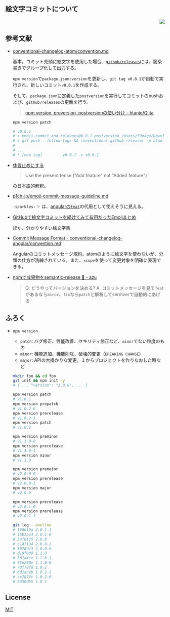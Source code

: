 絵文字コミットについて
---

<p align="right">
  <a href="https://travis-ci.org/59798/emoji-commit-and-releases">
    <img src="http://img.shields.io/travis/59798/emoji-commit-and-releases.svg?style=flat-square">
  </a>
</p>

参考文献
---
* [conventional-changelog-atom/convention.md](https://github.com/conventional-changelog/conventional-changelog-atom/blob/master/convention.md)

  基本。コミット先頭に絵文字を使用した場合、[`github/releases`](https://github.com/59798/emoji-commit-and-releases/releases)には、箇条書きでグループ化して出力する。

  `npm version`で`package.json:version`を更新し、`git tag v0.0.1`が自動で実行され、新しいコミット`v0.0.1`を作成する。

  そして、`package.json`に定義した`postversion`を実行してコミットのpushおよび、`github/releases`の更新を行う。

  > [npm version, preversion, postversionの使い分け - htanjo/Qiita](http://qiita.com/htanjo/items/d16d8531bc22e0a43217)

  ```bash
  npm version patch

  # v0.0.1
  # > emoji-commit-and-releases@0.0.1 postversion /Users/59naga/Downloads/emoji-commit-and-releases
  # > git push --follow-tags && conventional-github-releaser -p atom -r 0
  #
  # ...
  # * [new tag]         v0.0.1 -> v0.0.1
  ```

* [体言止めにする](https://gist.github.com/p1ch-jp/2912dc157b53449f7d1b#体言止めにする)
  > Use the present tense ("Add feature" not "Added feature")

  の日本語的解釈。

* [p1ch-jp/emoji-commit-message-guideline.md](https://gist.github.com/p1ch-jp/2912dc157b53449f7d1b)

  `:sparkles:` :sparkles: は、[angularの`feat`](https://github.com/angular/angular.js/blob/master/CONTRIBUTING.md#type)の代用として使えそうに見える。

* [GitHubで絵文字コミットを続けてみて有用だったEmojiまとめ](http://mzyy94.com/blog/2015/10/14/emoji-commit-message/)

  ほか、分かりやすい絵文字集

* [Commit Message Format - conventional-changelog-angular/convention.md](https://github.com/conventional-changelog/conventional-changelog-angular/blob/master/convention.md#commit-message-format)

  Angularのコミットメッセージ規約。atomのように絵文字を使わないが、分類の仕方が洗練されている。また、`scope`を使って変更対象を明確に表現できる。

* [npmで成果物をsemantic-release :rocket: - azu](http://azu.github.io/slide/niku_sushi/npm-semantic-release.html)

  > Q. どうやってバージョンを決める?
  > A. コミットメッセージを見て`feat`があるなら`minor`、`fix`なら`patch`と解析してsermverで自動的にあげる

ふろく
---
* `npm version`

  * `patch`: バグ修正、性能改善、セキリティ修正など、`minor`でない粒度のもの
  * `minor`: 機能追加、機能削除、破壊的変更（`BREAKING CHANGE`）
  * `major`: APIの大掛かりな変更。１からプロジェクトを作りなおした時など

  ```bash
  mkdir foo && cd foo
  git init && npm init -y
  # { ... "version": "1.0.0", ... }

  npm version patch
  # v1.0.1
  npm version prepatch
  # v1.0.2-0
  npm version prerelease
  # v1.0.2-1
  npm version patch
  # v1.0.2

  npm version preminor
  # v1.1.0-0
  npm version prerelease
  # v1.1.0-1
  npm version minor
  # v1.1.0

  npm version premajor
  # v2.0.0-0
  npm version prerelease
  # v2.0.0-1
  npm version major
  # v2.0.0

  npm version prerelease
  # v2.0.1-0
  npm version prerelease
  # v2.0.1-1

  git log --oneline
  # 160b19a 2.0.1-1
  # 16b3a14 2.0.1-0
  # 54f6115 2.0.0
  # c147134 2.0.0-1
  # 3078dc3 2.0.0-0
  # d19f800 1.1.0
  # 361a4ce 1.1.0-1
  # f5e280e 1.1.0-0
  # 78f78fd 1.0.2
  # 6d1acab 1.0.2-1
  # ce787fc 1.0.2-0
  # 6350d55 1.0.1
  ```

License
---
[MIT](http://59naga.mit-license.org/)
